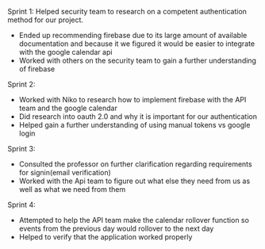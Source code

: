 Sprint 1: 
Helped security team to research on a competent authentication method for our project.
- Ended up recommending firebase due to its large amount of available documentation and because it we figured it would be easier to integrate with the google calendar api
- Worked with others on the security team to gain a further understanding of firebase



Sprint 2:
- Worked with Niko to research how to implement firebase with the API team and 
the google calendar
- Did research into oauth 2.0 and why it is important for our authentication
- Helped gain a further understanding of using manual tokens vs google login



Sprint 3:
- Consulted the professor on further clarification regarding requirements for signin(email verification)
- Worked with the Api team to figure out what else they need from us as well as what
 we need from them


Sprint 4:
-  Attempted to help the API team make the calendar rollover function so events from the previous day would rollover to the next day
- Helped to verify that the application worked properly
